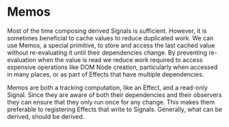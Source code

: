 # Memos

Most of the time composing derived Signals is sufficient. However, it is sometimes beneficial to cache values to reduce duplicated work. We can use Memos, a special primitive, to store and access the last cached value without re-evaluating it until their dependencies change. By preventing re-evaluation when the value is read we reduce work required to access expensive operations like DOM Node creation, particularly when accessed in many places, or as part of Effects that have multiple dependencies.

Memos are both a tracking computation, like an Effect, and a read-only Signal. Since they are aware of both their dependencies and their observers they can ensure that they only run once for any change. This makes them preferable to registering Effects that write to Signals. Generally, what can be derived, should be derived.

